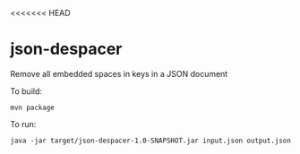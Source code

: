 <<<<<<< HEAD
# json-despacer

Remove all embedded spaces in keys in a JSON document

To build:

```
mvn package
```

To run:

```
java -jar target/json-despacer-1.0-SNAPSHOT.jar input.json output.json
```

